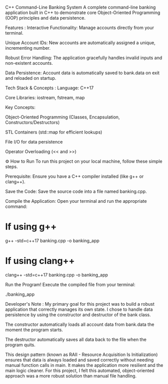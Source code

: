 C++ Command-Line Banking System 
A complete command-line banking application built in C++ to demonstrate core Object-Oriented Programming (OOP) principles and data persistence.

 Features :
Interactive Functionality: Manage accounts directly from your terminal.

Unique Account IDs: New accounts are automatically assigned a unique, incrementing number.

Robust Error Handling: The application gracefully handles invalid inputs and non-existent accounts.

Data Persistence: Account data is automatically saved to bank.data on exit and reloaded on startup.

 Tech Stack & Concepts :
Language: C++17

Core Libraries: iostream, fstream, map

Key Concepts:

Object-Oriented Programming (Classes, Encapsulation, Constructors/Destructors)

STL Containers (std::map for efficient lookups)

File I/O for data persistence

Operator Overloading (<< and >>)

⚙️ How to Run
To run this project on your local machine, follow these simple steps.

Prerequisite: Ensure you have a C++ compiler installed (like g++ or clang++).

Save the Code: Save the source code into a file named banking.cpp.

Compile the Application:
Open your terminal and run the appropriate command:

# If using g++
g++ -std=c++17 banking.cpp -o banking_app

# If using clang++
clang++ -std=c++17 banking.cpp -o banking_app

Run the Program!
Execute the compiled file from your terminal:

./banking_app
 
Developer's Note :
My primary goal for this project was to build a robust application that correctly manages its own state. I chose to handle data persistence by using the constructor and destructor of the bank class.

The constructor automatically loads all account data from bank.data the moment the program starts.

The destructor automatically saves all data back to the file when the program quits.

This design pattern (known as RAII - Resource Acquisition Is Initialization) ensures that data is always loaded and saved correctly without needing manual function calls in main. It makes the application more resilient and the main logic cleaner. For this project, I felt this automated, object-oriented approach was a more robust solution than manual file handling.
